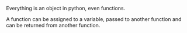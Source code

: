 Everything is an object in python, even functions. 

A function can be assigned to a variable, passed to another function and can be returned from another function.